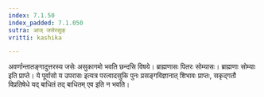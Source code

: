 ```yaml
---
index: 7.1.50
index_padded: 7.1.050
sutra: आज् जसेरसुक्
vritti: kashika

---
```

अवर्णान्तातङ्गादुत्तरस्य जसेः असुकागमो भवति छन्दसि विषये। ब्राह्मणासः पितरः सोम्यासः। ब्राह्मणाः सोम्याः इति प्राप्ते। ये पूर्वासो य उपरासः इत्यत्र परत्वादसुकि पुनः प्रसङ्गविज्ञानात् शिभावः प्राप्तः, सकृद्गतौ विप्रतिषेधे यद् बाधितं तद् बाधितम् एव इति न भवति।
